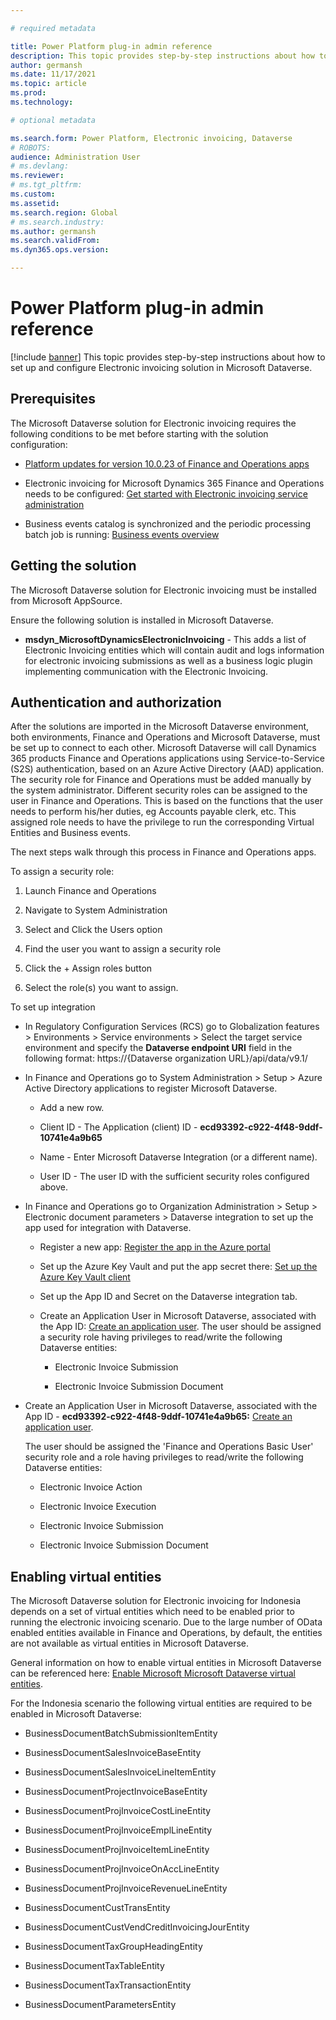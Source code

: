 ```yaml
---

# required metadata

title: Power Platform plug-in admin reference
description: This topic provides step-by-step instructions about how to set up and configure Electronic invoicing solution in Microsoft Dataverse
author: germansh
ms.date: 11/17/2021
ms.topic: article
ms.prod: 
ms.technology: 

# optional metadata

ms.search.form: Power Platform, Electronic invoicing, Dataverse
# ROBOTS: 
audience: Administration User
# ms.devlang: 
ms.reviewer: 
# ms.tgt_pltfrm: 
ms.custom: 
ms.assetid: 
ms.search.region: Global
# ms.search.industry: 
ms.author: germansh
ms.search.validFrom: 
ms.dyn365.ops.version: 

---
```


# Power Platform plug-in admin reference

[!include [banner](../includes/banner.md)]
This topic provides step-by-step instructions about how to set up and configure
Electronic invoicing solution in Microsoft Dataverse.

## Prerequisites

The Microsoft Dataverse solution for Electronic invoicing requires the following
conditions to be met before starting with the solution configuration:

-   [Platform updates for version 10.0.23 of Finance and Operations
    apps](../../fin-ops-core/dev-itpro/get-started/whats-new-platform-updates-10-0-23.md)

-   Electronic invoicing for Microsoft Dynamics 365 Finance and Operations needs
    to be configured: [Get started with Electronic invoicing service
    administration](e-invoicing-get-started-service-administration.md)

-   Business events catalog is synchronized and the periodic processing batch
    job is running: [Business events overview](../../fin-ops-core/dev-itpro/business-events/home-page.md)

## Getting the solution

The Microsoft Dataverse solution for Electronic invoicing must be installed from
Microsoft AppSource.

Ensure the following solution is installed in Microsoft Dataverse.

-   **msdyn_MicrosoftDynamicsElectronicInvoicing** - This adds a list of
    Electronic Invoicing entities which will contain audit and logs information
    for electronic invoicing submissions as well as a business logic plugin
    implementing communication with the Electronic Invoicing.

## Authentication and authorization

After the solutions are imported in the Microsoft Dataverse environment, both
environments, Finance and Operations and Microsoft Dataverse, must be set up to
connect to each other. Microsoft Dataverse will call Dynamics 365 products
Finance and Operations applications using Service-to-Service (S2S)
authentication, based on an Azure Active Directory (AAD) application. The
security role for Finance and Operations must be added manually by the system
administrator. Different security roles can be assigned to the user in Finance
and Operations. This is based on the functions that the user needs to perform
his/her duties, eg Accounts payable clerk, etc. This assigned role needs to have
the privilege to run the corresponding Virtual Entities and Business events.

The next steps walk through this process in Finance and Operations apps.

To assign a security role:

1.  Launch Finance and Operations

2.  Navigate to System Administration

3.  Select and Click the Users option

4.  Find the user you want to assign a security role

5.  Click the + Assign roles button

6.  Select the role(s) you want to assign.

To set up integration

-   In Regulatory Configuration Services (RCS) go to Globalization features \> Environments \> Service environments \> Select the target service environment 
    and specify the **Dataverse endpoint URI** field in the following format: https://{Dataverse organization URL}/api/data/v9.1/

-   In Finance and Operations go to System Administration \> Setup \> Azure Active Directory applications
    to register Microsoft Dataverse.

    -   Add a new row.

    -   Client ID - The Application (client) ID -
        **ecd93392-c922-4f48-9ddf-10741e4a9b65**

    -   Name - Enter Microsoft Dataverse Integration (or a different name).

    -   User ID - The user ID with the sufficient security roles configured
        above.

-   In Finance and Operations go to Organization Administration \> Setup \> Electronic document parameters \> Dataverse integration
    to set up the app used for integration with Dataverse.
    
    -   Register a new app: [Register the app in the Azure portal](../../fin-ops-core/dev-itpro/power-platform/admin-reference#register-the-app-in-the-azure-portal.md)
       
    -   Set up the Azure Key Vault and put the app secret there: [Set up the Azure Key Vault client](setting-up-azure-key-vault-client.md)

    -   Set up the App ID and Secret on the Dataverse integration tab.

    -   Create an Application User in Microsoft Dataverse, associated with the App ID: [Create an application user](/power-platform/admin/manage-application-users#create-an-application-user). The user should be assigned a security role having privileges to read/write the following Dataverse entities:

        -   Electronic Invoice Submission

        -   Electronic Invoice Submission Document

-   Create an Application User in Microsoft Dataverse, associated with the App
    ID - **ecd93392-c922-4f48-9ddf-10741e4a9b65:** [Create an application user](/power-platform/admin/manage-application-users#create-an-application-user).

    The user should be assigned the 'Finance and Operations Basic User' security role and a role having privileges to read/write the
    following Dataverse entities:

    -   Electronic Invoice Action

    -   Electronic Invoice Execution

    -   Electronic Invoice Submission

    -   Electronic Invoice Submission Document

## Enabling virtual entities

The Microsoft Dataverse solution for Electronic invoicing for Indonesia depends
on a set of virtual entities which need to be enabled prior to running the
electronic invoicing scenario. Due to the large number of OData enabled entities
available in Finance and Operations, by default, the entities are not available
as virtual entities in Microsoft Dataverse.

General information on how to enable virtual entities in Microsoft Dataverse can
be referenced here: [Enable Microsoft Microsoft Dataverse virtual
entities](../../fin-ops-core/dev-itpro/power-platform/enable-virtual-entities.md).

For the Indonesia scenario the following virtual entities are required to be
enabled in Microsoft Dataverse:

-   BusinessDocumentBatchSubmissionItemEntity

-   BusinessDocumentSalesInvoiceBaseEntity

-   BusinessDocumentSalesInvoiceLineItemEntity

-   BusinessDocumentProjectInvoiceBaseEntity

-   BusinessDocumentProjInvoiceCostLineEntity

-   BusinessDocumentProjInvoiceEmplLineEntity

-   BusinessDocumentProjInvoiceItemLineEntity

-   BusinessDocumentProjInvoiceOnAccLineEntity

-   BusinessDocumentProjInvoiceRevenueLineEntity

-   BusinessDocumentCustTransEntity

-   BusinessDocumentCustVendCreditInvoicingJourEntity

-   BusinessDocumentTaxGroupHeadingEntity

-   BusinessDocumentTaxTableEntity

-   BusinessDocumentTaxTransactionEntity

-   BusinessDocumentParametersEntity
